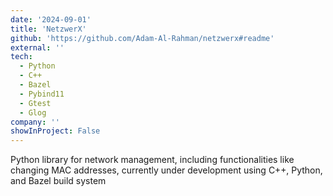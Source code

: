 ```yaml
---
date: '2024-09-01'
title: 'NetzwerX'
github: 'https://github.com/Adam-Al-Rahman/netzwerx#readme'
external: ''
tech:
  - Python
  - C++
  - Bazel
  - Pybind11
  - Gtest
  - Glog
company: ''
showInProject: False
---
```


Python library for network management, including functionalities like changing MAC addresses, currently under development using C, Python, and Bazel build system
